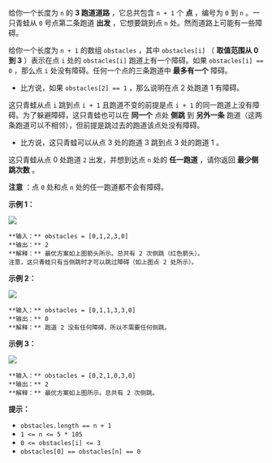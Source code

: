 给你一个长度为 `n` 的 **3 跑道道路** ，它总共包含 `n + 1` 个 **点** ，编号为 `0` 到 `n` 。一只青蛙从 `0`
号点第二条跑道 **出发** ，它想要跳到点 `n` 处。然而道路上可能有一些障碍。

给你一个长度为 `n + 1` 的数组 `obstacles` ，其中 `obstacles[i]` （ **取值范围从 0 到 3** ）表示在点 `i`
处的 `obstacles[i]` 跑道上有一个障碍。如果 `obstacles[i] == 0` ，那么点 `i` 处没有障碍。任何一个点的三条跑道中
**最多有一个** 障碍。

  * 比方说，如果 `obstacles[2] == 1` ，那么说明在点 2 处跑道 1 有障碍。

这只青蛙从点 `i` 跳到点 `i + 1` 且跑道不变的前提是点 `i + 1` 的同一跑道上没有障碍。为了躲避障碍，这只青蛙也可以在 **同一个**
点处 **侧跳** 到 **另外一条** 跑道（这两条跑道可以不相邻），但前提是跳过去的跑道该点处没有障碍。

  * 比方说，这只青蛙可以从点 3 处的跑道 3 跳到点 3 处的跑道 1 。

这只青蛙从点 0 处跑道 `2` 出发，并想到达点 `n` 处的 **任一跑道** ，请你返回 **最少侧跳次数** 。

**注意** ：点 `0` 处和点 `n` 处的任一跑道都不会有障碍。

**示例 1：**

![](https://assets.leetcode.com/uploads/2021/03/25/ic234-q3-ex1.png)

    
    
    **输入：** obstacles = [0,1,2,3,0]
    **输出：** 2 
    **解释：** 最优方案如上图箭头所示。总共有 2 次侧跳（红色箭头）。
    注意，这只青蛙只有当侧跳时才可以跳过障碍（如上图点 2 处所示）。
    

**示例 2：**

![](https://assets.leetcode.com/uploads/2021/03/25/ic234-q3-ex2.png)

    
    
    **输入：** obstacles = [0,1,1,3,3,0]
    **输出：** 0
    **解释：** 跑道 2 没有任何障碍，所以不需要任何侧跳。
    

**示例 3：**

![](https://assets.leetcode.com/uploads/2021/03/25/ic234-q3-ex3.png)

    
    
    **输入：** obstacles = [0,2,1,0,3,0]
    **输出：** 2
    **解释：** 最优方案如上图所示。总共有 2 次侧跳。
    

**提示：**

  * `obstacles.length == n + 1`
  * `1 <= n <= 5 * 105`
  * `0 <= obstacles[i] <= 3`
  * `obstacles[0] == obstacles[n] == 0`

